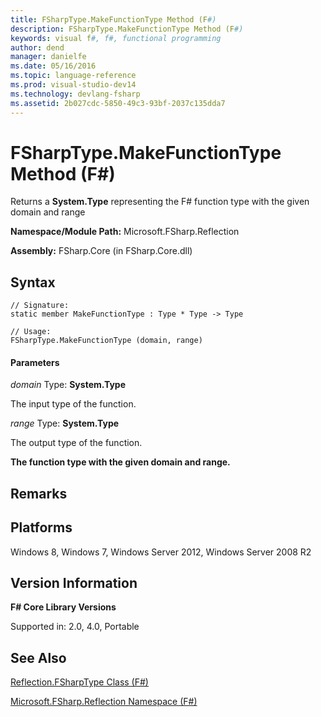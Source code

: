 ```yaml
---
title: FSharpType.MakeFunctionType Method (F#)
description: FSharpType.MakeFunctionType Method (F#)
keywords: visual f#, f#, functional programming
author: dend
manager: danielfe
ms.date: 05/16/2016
ms.topic: language-reference
ms.prod: visual-studio-dev14
ms.technology: devlang-fsharp
ms.assetid: 2b027cdc-5850-49c3-93bf-2037c135dda7 
---
```


# FSharpType.MakeFunctionType Method (F#)

Returns a **System.Type** representing the F# function type with the given domain and range

**Namespace/Module Path:** Microsoft.FSharp.Reflection

**Assembly:** FSharp.Core (in FSharp.Core.dll)


## Syntax

```
// Signature:
static member MakeFunctionType : Type * Type -> Type

// Usage:
FSharpType.MakeFunctionType (domain, range)
```

#### Parameters
*domain*
Type: **System.Type**


The input type of the function.


*range*
Type: **System.Type**


The output type of the function.



**The function type with the given domain and range.**
## Remarks

## Platforms
Windows 8, Windows 7, Windows Server 2012, Windows Server 2008 R2


## Version Information
**F# Core Library Versions**

Supported in: 2.0, 4.0, Portable




## See Also
[Reflection.FSharpType Class &#40;F&#35;&#41;](Reflection.FSharpType-Class-%5BFSharp%5D.md)

[Microsoft.FSharp.Reflection Namespace &#40;F&#35;&#41;](Microsoft.FSharp.Reflection-Namespace-%5BFSharp%5D.md)

